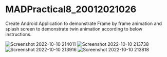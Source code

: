 # MADPractical8_20012021026
Create Android Application to demonstrate Frame by frame animation and splash screen to demonstrate twin animation according to below instructions.

![Screenshot 2022-10-10 214011](https://user-images.githubusercontent.com/79136705/194911589-fdfc420c-4909-477c-849d-1630561e1a64.png)
![Screenshot 2022-10-10 213738](https://user-images.githubusercontent.com/79136705/194911573-975c2052-15da-45fe-87b3-0676f00fb56f.png)
![Screenshot 2022-10-10 213916](https://user-images.githubusercontent.com/79136705/194911583-39ff1bae-fab9-4e3b-a635-1ddbb67ed170.png)
![Screenshot 2022-10-10 213818](https://user-images.githubusercontent.com/79136705/194911577-015decd4-921a-422b-9702-4824bc35b711.png)

